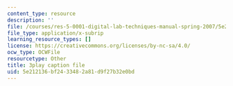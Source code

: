 ```yaml
---
content_type: resource
description: ''
file: /courses/res-5-0001-digital-lab-techniques-manual-spring-2007/5e212136bf2433482a81d9f27b32e0bd_7LBGQHjgHEw.srt
file_type: application/x-subrip
learning_resource_types: []
license: https://creativecommons.org/licenses/by-nc-sa/4.0/
ocw_type: OCWFile
resourcetype: Other
title: 3play caption file
uid: 5e212136-bf24-3348-2a81-d9f27b32e0bd
---
```

